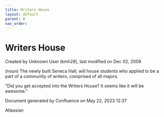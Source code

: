 ```yaml
---
title: Writers House
layout: default
parent: W
nav_order:
---
```


# Writers House

Created by  Unknown User (kmh28), last modified on Dec 02, 2008

(noun) The newly built Seneca Hall; will house students who applied to be a part of a community of writers, comprised of all majors.

&quot;Did you get accepted into the Writers House? It seems like it will be awesome.&quot; 

Document generated by Confluence on May 22, 2023 12:37

Atlassian
